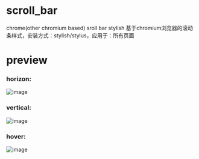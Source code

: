 # scroll_bar
chrome(other chromium based) sroll bar stylish
基于chromium浏览器的滚动条样式，安装方式：stylish/stylus，应用于：所有页面

# preview
### horizon:  
![image](https://user-images.githubusercontent.com/54027179/149723127-59579ca9-ec36-448e-9c1e-50e11c388919.png)
### vertical:  
![image](https://user-images.githubusercontent.com/54027179/149723281-1f41a512-685c-4456-b08d-9d48855c4de7.png)
### hover:  
![image](https://user-images.githubusercontent.com/54027179/149723387-a9993226-5eeb-4818-93be-2cbaccfd1a02.png)

